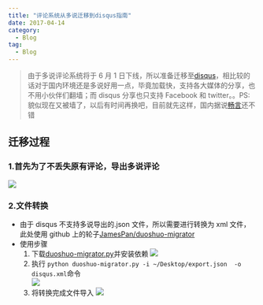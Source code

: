 ```yaml
---
title: "评论系统从多说迁移到disqus指南"
date: 2017-04-14
category:
  - Blog
tag:
  - Blog
---
```


> 由于多说评论系统将于 6 月 1 日下线，所以准备迁移至[disqus](https://disqus.com/)，相比较的话对于国内环境还是多说好用一点，毕竟加载快，支持各大媒体的分享，也不用小伙伴们翻墙；而 disqus 分享也只支持 Facebook 和 twitter。。PS:貌似现在又被墙了，以后有时间再换吧，目前就先这样，国内据说[畅言](http://changyan.kuaizhan.com/static/help/)还不错

## 迁移过程

### 1.首先为了不丢失原有评论，导出多说评论

![](http://i2.muimg.com/567571/f0d7b62ff410decf.png)

### 2.文件转换

- 由于 disqus 不支持多说导出的.json 文件，所以需要进行转换为 xml 文件，此处使用 github 上的轮子[JamesPan/duoshuo-migrator](https://github.com/JamesPan/duoshuo-migrator)
- 使用步骤
  1. 下载[duoshuo-migrator.py](https://github.com/JamesPan/duoshuo-migrator/blob/master/duoshuo-migrator.py?raw=true)并安装依赖
     ![](http://i2.muimg.com/567571/f98e1281fec1cdd7.png)
  2. 执行 `python duoshuo-migrator.py -i ~/Desktop/export.json  -o disqus.xml`命令  
     ![](http://i2.muimg.com/567571/8e27bcddc31c29b2.png)
  3. 将转换完成文件导入
     ![](http://i2.muimg.com/567571/213761ad8cf62886.png)

